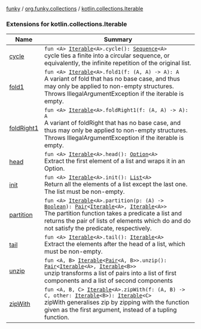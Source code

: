 [funky](../../index.md) / [org.funky.collections](../index.md) / [kotlin.collections.Iterable](.)

### Extensions for kotlin.collections.Iterable

| Name | Summary |
|---|---|
| [cycle](cycle.md) | `fun <A> `[`Iterable`](https://kotlinlang.org/api/latest/jvm/stdlib/kotlin.collections/-iterable/index.html)`<A>.cycle(): `[`Sequence`](https://kotlinlang.org/api/latest/jvm/stdlib/kotlin.sequences/-sequence/index.html)`<A>`<br>cycle ties a finite into a circular sequence, or equivalently, the infinite repetition of the original list. |
| [fold1](fold1.md) | `fun <A> `[`Iterable`](https://kotlinlang.org/api/latest/jvm/stdlib/kotlin.collections/-iterable/index.html)`<A>.fold1(f: (A, A) -> A): A`<br>A variant of fold that has no base case, and thus may only be applied to non-empty structures. Throws IllegalArgumentException if the iterable is empty. |
| [foldRight1](fold-right1.md) | `fun <A> `[`Iterable`](https://kotlinlang.org/api/latest/jvm/stdlib/kotlin.collections/-iterable/index.html)`<A>.foldRight1(f: (A, A) -> A): A`<br>A variant of foldRight that has no base case, and thus may only be applied to non-empty structures. Throws IllegalArgumentException if the iterable is empty. |
| [head](head.md) | `fun <A> `[`Iterable`](https://kotlinlang.org/api/latest/jvm/stdlib/kotlin.collections/-iterable/index.html)`<A>.head(): `[`Option`](../../org.funky.option/-option/index.md)`<A>`<br>Extract the first element of a list and wraps it in an Option. |
| [init](init.md) | `fun <A> `[`Iterable`](https://kotlinlang.org/api/latest/jvm/stdlib/kotlin.collections/-iterable/index.html)`<A>.init(): `[`List`](https://kotlinlang.org/api/latest/jvm/stdlib/kotlin.collections/-list/index.html)`<A>`<br>Return all the elements of a list except the last one. The list must be non-empty. |
| [partition](partition.md) | `fun <A> `[`Iterable`](https://kotlinlang.org/api/latest/jvm/stdlib/kotlin.collections/-iterable/index.html)`<A>.partition(p: (A) -> `[`Boolean`](https://kotlinlang.org/api/latest/jvm/stdlib/kotlin/-boolean/index.html)`): `[`Pair`](https://kotlinlang.org/api/latest/jvm/stdlib/kotlin/-pair/index.html)`<`[`Iterable`](https://kotlinlang.org/api/latest/jvm/stdlib/kotlin.collections/-iterable/index.html)`<A>, `[`Iterable`](https://kotlinlang.org/api/latest/jvm/stdlib/kotlin.collections/-iterable/index.html)`<A>>`<br>The partition function takes a predicate a list and returns the pair of lists of elements which do and do not satisfy the predicate, respectively. |
| [tail](tail.md) | `fun <A> `[`Iterable`](https://kotlinlang.org/api/latest/jvm/stdlib/kotlin.collections/-iterable/index.html)`<A>.tail(): `[`Iterable`](https://kotlinlang.org/api/latest/jvm/stdlib/kotlin.collections/-iterable/index.html)`<A>`<br>Extract the elements after the head of a list, which must be non-empty. |
| [unzip](unzip.md) | `fun <A, B> `[`Iterable`](https://kotlinlang.org/api/latest/jvm/stdlib/kotlin.collections/-iterable/index.html)`<`[`Pair`](https://kotlinlang.org/api/latest/jvm/stdlib/kotlin/-pair/index.html)`<A, B>>.unzip(): `[`Pair`](https://kotlinlang.org/api/latest/jvm/stdlib/kotlin/-pair/index.html)`<`[`Iterable`](https://kotlinlang.org/api/latest/jvm/stdlib/kotlin.collections/-iterable/index.html)`<A>, `[`Iterable`](https://kotlinlang.org/api/latest/jvm/stdlib/kotlin.collections/-iterable/index.html)`<B>>`<br>unzip transforms a list of pairs into a list of first components and a list of second components |
| [zipWith](zip-with.md) | `fun <A, B, C> `[`Iterable`](https://kotlinlang.org/api/latest/jvm/stdlib/kotlin.collections/-iterable/index.html)`<A>.zipWith(f: (A, B) -> C, other: `[`Iterable`](https://kotlinlang.org/api/latest/jvm/stdlib/kotlin.collections/-iterable/index.html)`<B>): `[`Iterable`](https://kotlinlang.org/api/latest/jvm/stdlib/kotlin.collections/-iterable/index.html)`<C>`<br>zipWith generalises zip by zipping with the function given as the first argument, instead of a tupling function. |

